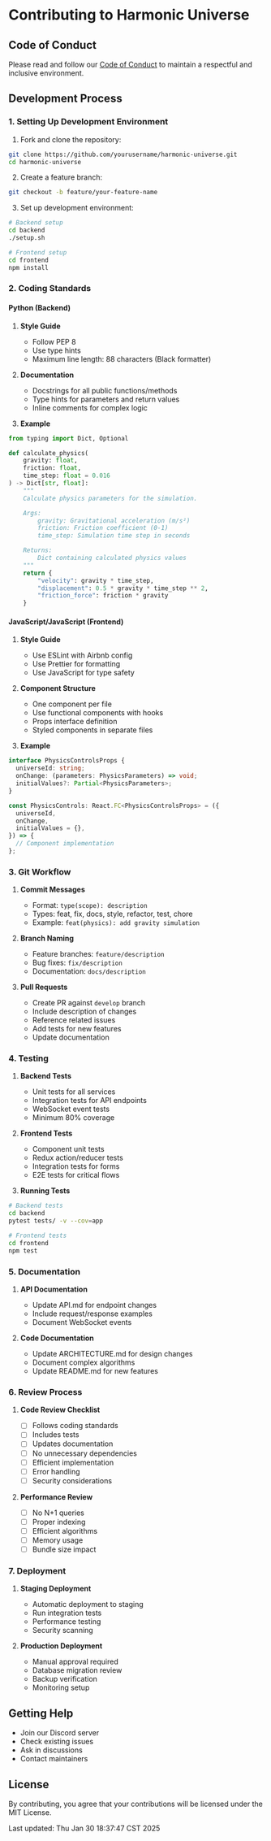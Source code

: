 # Contributing to Harmonic Universe

## Code of Conduct

Please read and follow our [Code of Conduct](CODE_OF_CONDUCT.md) to maintain a respectful and inclusive environment.

## Development Process

### 1. Setting Up Development Environment

1. Fork and clone the repository:

```bash
git clone https://github.com/yourusername/harmonic-universe.git
cd harmonic-universe
```

2. Create a feature branch:

```bash
git checkout -b feature/your-feature-name
```

3. Set up development environment:

```bash
# Backend setup
cd backend
./setup.sh

# Frontend setup
cd frontend
npm install
```

### 2. Coding Standards

#### Python (Backend)

1. **Style Guide**

   - Follow PEP 8
   - Use type hints
   - Maximum line length: 88 characters (Black formatter)

2. **Documentation**

   - Docstrings for all public functions/methods
   - Type hints for parameters and return values
   - Inline comments for complex logic

3. **Example**

```python
from typing import Dict, Optional

def calculate_physics(
    gravity: float,
    friction: float,
    time_step: float = 0.016
) -> Dict[str, float]:
    """
    Calculate physics parameters for the simulation.

    Args:
        gravity: Gravitational acceleration (m/s²)
        friction: Friction coefficient (0-1)
        time_step: Simulation time step in seconds

    Returns:
        Dict containing calculated physics values
    """
    return {
        "velocity": gravity * time_step,
        "displacement": 0.5 * gravity * time_step ** 2,
        "friction_force": friction * gravity
    }
```

#### JavaScript/JavaScript (Frontend)

1. **Style Guide**

   - Use ESLint with Airbnb config
   - Use Prettier for formatting
   - Use JavaScript for type safety

2. **Component Structure**

   - One component per file
   - Use functional components with hooks
   - Props interface definition
   - Styled components in separate files

3. **Example**

```typescript
interface PhysicsControlsProps {
  universeId: string;
  onChange: (parameters: PhysicsParameters) => void;
  initialValues?: Partial<PhysicsParameters>;
}

const PhysicsControls: React.FC<PhysicsControlsProps> = ({
  universeId,
  onChange,
  initialValues = {},
}) => {
  // Component implementation
};
```

### 3. Git Workflow

1. **Commit Messages**

   - Format: `type(scope): description`
   - Types: feat, fix, docs, style, refactor, test, chore
   - Example: `feat(physics): add gravity simulation`

2. **Branch Naming**

   - Feature branches: `feature/description`
   - Bug fixes: `fix/description`
   - Documentation: `docs/description`

3. **Pull Requests**
   - Create PR against `develop` branch
   - Include description of changes
   - Reference related issues
   - Add tests for new features
   - Update documentation

### 4. Testing

1. **Backend Tests**

   - Unit tests for all services
   - Integration tests for API endpoints
   - WebSocket event tests
   - Minimum 80% coverage

2. **Frontend Tests**

   - Component unit tests
   - Redux action/reducer tests
   - Integration tests for forms
   - E2E tests for critical flows

3. **Running Tests**

```bash
# Backend tests
cd backend
pytest tests/ -v --cov=app

# Frontend tests
cd frontend
npm test
```

### 5. Documentation

1. **API Documentation**

   - Update API.md for endpoint changes
   - Include request/response examples
   - Document WebSocket events

2. **Code Documentation**
   - Update ARCHITECTURE.md for design changes
   - Document complex algorithms
   - Update README.md for new features

### 6. Review Process

1. **Code Review Checklist**

   - [ ] Follows coding standards
   - [ ] Includes tests
   - [ ] Updates documentation
   - [ ] No unnecessary dependencies
   - [ ] Efficient implementation
   - [ ] Error handling
   - [ ] Security considerations

2. **Performance Review**
   - [ ] No N+1 queries
   - [ ] Proper indexing
   - [ ] Efficient algorithms
   - [ ] Memory usage
   - [ ] Bundle size impact

### 7. Deployment

1. **Staging Deployment**

   - Automatic deployment to staging
   - Run integration tests
   - Performance testing
   - Security scanning

2. **Production Deployment**
   - Manual approval required
   - Database migration review
   - Backup verification
   - Monitoring setup

## Getting Help

- Join our Discord server
- Check existing issues
- Ask in discussions
- Contact maintainers

## License

By contributing, you agree that your contributions will be licensed under the MIT License.

Last updated: Thu Jan 30 18:37:47 CST 2025

